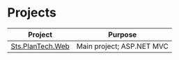 # Projects

| Project                               | Purpose                   |
| ------------------------------------- | ------------------------- |
| [Sts.PlanTech.Web](Sts.PlanTech.Web/) | Main project; ASP.NET MVC |
